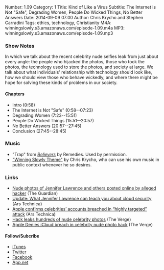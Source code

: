 Number: 1.09
Category: 1
Title: Kind of Like a Virus
Subtitle: The Internet is Not "Safe", Degrading Women, People Do Wicked Things, No Better Answers
Date: 2014-09-09 07:00
Author: Chris Krycho and Stephen Carradini
Tags: ethics, technology, Christianity
M4A: winningslowly.s3.amazonaws.com/episode-1.09.m4a
MP3: winningslowly.s3.amazonaws.com/episode-1.09.mp3

### Show Notes

In which we talk about the recent celebrity nude selfies leak from just about every angle: the people who hijacked the photos, those who took the photos, the technology used to store the photos, and society at large. We talk about what individuals' relationship with technology should look like, how we should view those who behave wickedly, and where there might be hope for solving these kinds of problems in our society.

#### Chapters

- Intro (0:58)
- The Internet is Not "Safe" (0:58--07:23)
- Degrading Women (7:23--15:51)
- People Do Wicked Things (15:51--20:57)
- No Better Answers (20:57--27:45)
- Conclusion (27:45--28:45)

### Music

- "Trap" from [_Believers_][1] by Remedies. Used by permission.
- ["Winning Slowly Theme"][2] by Chris Krycho, who can use his own music in public context whenever he so desires.

### Links

- [Nude photos of Jennifer Lawrence and others posted online by alleged hacker][3] (The Guardian)
- [Update: What Jennifer Lawrence can teach you about cloud security][4] (Ars Technica)
- [Apple confirms celebrities’ accounts breached in “highly targeted” attack][5] (Ars Technica)
- [Hack leaks hundreds of nude celebrity photos][6] (The Verge)
- [Apple Denies iCloud breach in celebrity nude photo hack][7] (The Verge)

#### Follow/Subcribe

- [iTunes][8]
- [Twitter][9]
- [Facebook][10]
- [App.net][11]

[1]:	http://remediesbham.bandcamp.com
[2]:	https://soundcloud.com/chriskrycho/winning-slowly
[3]:	http://www.theguardian.com/world/2014/sep/01/nude-photos-of-jennifer-lawrence-and-others-posted-online-by-alleged-hacker
[4]:	http://arstechnica.com/security/2014/09/what-jennifer-lawrence-can-teach-you-about-cloud-security/
[5]:	http://arstechnica.com/tech-policy/2014/09/apple-confirms-celebrities-accounts-breached-in-highly-targeted-attack/
[6]:	http://www.theverge.com/2014/9/1/6092089/nude-celebrity-hack
[7]:	http://www.theverge.com/2014/9/2/6098107/apple-denies-icloud-breach-celebrity-nude-photo-hack
[8]:	https://itunes.apple.com/us/podcast/winning-slowly/id807603957?mt=2
[9]:	https://twitter.com/winningslowly
[10]:	https://www.facebook.com/winningslowlypodcast
[11]:	https://alpha.app.net/winningslowly